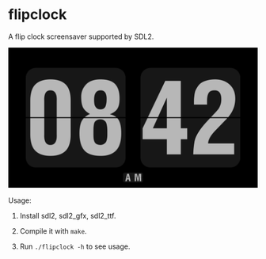 # flipclock

A flip clock screensaver supported by SDL2.

![flipclock.png](flipclock.png)

Usage:

1. Install sdl2, sdl2_gfx, sdl2_ttf.

2. Compile it with `make`.

3. Run `./flipclock -h` to see usage.
